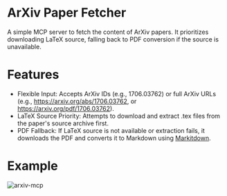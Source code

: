 <!--
 * @Author: Zerui Han <hanzr.nju@outlook.com>
 * @Date: 2025-06-12 17:13:25
 * @Description: 
 * @FilePath: /arxiv-mcp/README.md
 * @LastEditTime: 2025-06-12 20:03:30
-->
# ArXiv Paper Fetcher
A simple MCP server to fetch the content of ArXiv papers. It prioritizes downloading LaTeX source, falling back to PDF conversion if the source is unavailable.

# Features
- Flexible Input: Accepts ArXiv IDs (e.g., 1706.03762) or full ArXiv URLs (e.g., https://arxiv.org/abs/1706.03762, or https://arxiv.org/pdf/1706.03762).
- LaTeX Source Priority: Attempts to download and extract .tex files from the paper's source archive first.
- PDF Fallback: If LaTeX source is not available or extraction fails, it downloads the PDF and converts it to Markdown using [Markitdown](https://github.com/microsoft/markitdown).

# Example
![arxiv-mcp](https://github.com/user-attachments/assets/d965e081-ec07-43ca-b9a2-619107c10ad2)
